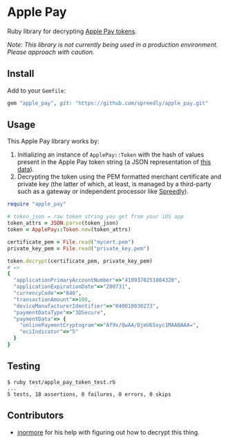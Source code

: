 # Apple Pay

Ruby library for decrypting [Apple Pay tokens](https://developer.apple.com/library/ios/documentation/PassKit/Reference/PaymentTokenJSON/PaymentTokenJSON.html).

*Note: This library is not currently being used in a production environment. Please approach with caution.*

## Install

Add to your `Gemfile`:

```ruby
gem "apple_pay", git: "https://github.com/spreedly/apple_pay.git"
```

## Usage

This Apple Pay library works by:

1. Initializing an instance of `ApplePay::Token` with the hash of values present in the Apple Pay token string (a JSON representation of [this data](https://developer.apple.com/library/ios/documentation/PassKit/Reference/PaymentTokenJSON/PaymentTokenJSON.html)).
2. Decrypting the token using the PEM formatted merchant certificate and private key (the latter of which, at least, is managed by a third-party such as a gateway or independent processor like [Spreedly](https://spreedly.com)).

```ruby
require "apple_pay"

# token_json = raw token string you get from your iOS app
token_attrs = JSON.parse(token_json)
token = ApplePay::Token.new(token_attrs)

certificate_pem = File.read("mycert.pem")
private_key_pem = File.read("private_key.pem")

token.decrypt(certificate_pem, private_key_pem)
# =>
{
  "applicationPrimaryAccountNumber"=>"4109370251004320",
  "applicationExpirationDate"=>"200731",
  "currencyCode"=>"840",
  "transactionAmount"=>100,
  "deviceManufacturerIdentifier"=>"040010030273",
  "paymentDataType"=>"3DSecure",
  "paymentData"=> {
    "onlinePaymentCryptogram"=>"Af9x/QwAA/DjmU65oyc1MAABAAA=",
    "eciIndicator"=>"5"
  }
}
```

## Testing

```session
$ ruby test/apple_pay_token_test.rb
...
5 tests, 18 assertions, 0 failures, 0 errors, 0 skips
```

## Contributors

* [jnormore](https://github.com/jnormore) for his help with figuring out how to decrypt this thing.
